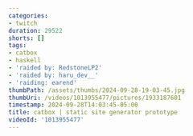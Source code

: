 ```yaml
---
categories:
- twitch
duration: 29522
shorts: []
tags:
- catbox
- haskell
- 'raided by: RedstoneLP2'
- 'raided by: haru_dev__'
- 'raiding: earend'
thumbPath: /assets/thumbs/2024-09-28-19-03-45.jpg
thumbUri: /videos/1013955477/pictures/1933187601
timestamp: 2024-09-28T14:03:45-05:00
title: catbox | static site generator prototype
videoId: '1013955477'
---
```

